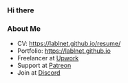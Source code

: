 ### Hi there

###  About Me
- CV: <a href="https://lablnet.github.io/resume" target="_blank">https://lablnet.github.io/resume/</a>
- Portfolio: <a href="https://lablnet.github.io" target="_blank">https://lablnet.github.io</a>
- Freelancer at <a href="https://www.upwork.com/freelancers/lablnet" target="_blank">Upwork</a>
- Support at <a href="https://www.patreon.com/lablnet" target="_blank">Patreon</a>
- Join at <a href="https://discord.gg/Hr7WxPdG">Discord</a>
